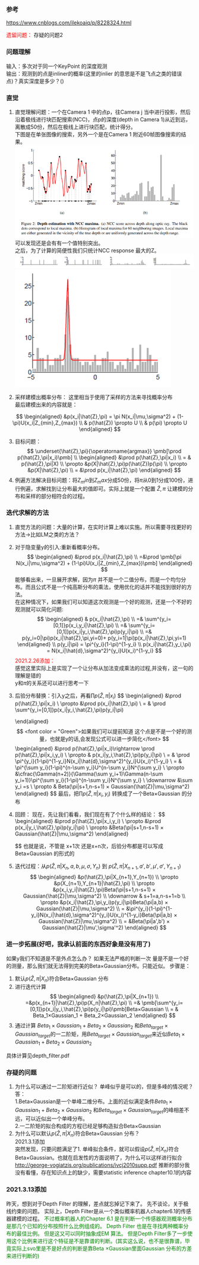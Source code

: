 <!--
 * @Author: Liu Weilong
 * @Date: 2021-02-25 13:30:00
 * @LastEditors: Liu Weilong
 * @LastEditTime: 2021-03-13 18:48:35
 * @FilePath: /3rd-test-learning/30. supplement_material/depth_filter/supplementary_material_depth_filter.md
 * @Description: 
-->
### 参考
https://www.cnblogs.com/ilekoaiq/p/8228324.html

<font color="Red">遗留问题：</font>
存疑的问题2

### 问题理解
输入：多次对于同一个KeyPoint 的深度观测<br>
输出：观测到的点是inliner的概率(这里的inlier 的意思是不是飞点之类的错误点)？真实深度是多少？()<br>

### 直觉
1. 直觉理解问题：一个在Camera 1 中的点p，往Camera j 当中进行投影，然后沿着极线进行块匹配搜索(NCC)，点p的深度(depth in Camera 1)从近到远，离散成50份，然后在极线上进行块匹配，统计得分。<br>
下图是在单张图像的搜索，另外一个是在Camera 1 附近60帧图像搜索的结果。<br>
![](./pic/1.png)
可以发现还是会有有一个值特别突出。<br>
之后，为了计算的简便性我们只统计NCC response 最大的Z。<br>
![](./pic/2.png)
![](./pic/3.png)

2. 采样建模出概率分布：
这里相当于使用了采样的方法来寻找概率分布<br>
最后建模出来的内容就是：<br>

$$
\begin{aligned}
    &p(x_i|\hat{Z},\pi) = \pi N(x_i|\mu,\sigma^2) + (1-\pi)U(x_i|Z_{min},Z_{max})
    \\
    & p(\hat{Z}) \propto U
    \\
    & p(\pi) \propto U
\end{aligned}
$$

3. 目标问题：
$$
    \underset{\hat{Z},\pi}{\operatorname{argmax}} \pmb[\prod p(\hat{Z},\pi|x_i)\pmb]
    \\
\begin{aligned}
    &\prod p(\hat{Z},\pi|x_i)
    \\
    = & p(\hat{Z},\pi|X)
    \\
    \propto &p(X|\hat{Z},\pi)p(\hat{Z})p(\pi)
    \\
    \propto &p(X|\hat{Z},\pi)
    \\
    = &\prod p(x_i|\hat{Z},\pi)
\end{aligned}
$$
4. 例遍方法解决目标问题：将$Z_min$到$Z_max$分成50份，将$\pi$从0到1分成100份，进行例遍，求解找到让分布最大的值即可。实际上就是一个配置 $\hat{Z},\pi$ 让建模的分布和采样的部分相符合的过程。

### 迭代求解的方法
1. 直觉方法的问题：大量的计算，在实时计算上难以实施。所以需要寻找更好的方法->比如LM之类的方法？
2. 对于隐变量y的引入:重新看概率分布。
   $$
   \begin{aligned}
       &\prod p(x_i|\hat{Z},\pi)
       \\
       =&\prod \pmb[\pi N(x_i|\mu,\sigma^2) + (1-\pi)U(x_i|Z_{min},Z_{max})\pmb]
   \end{aligned}
   $$
   能够看出来，一旦展开求解，因为$\pi$ 并不是一个二值分布，而是一个均匀分布。而且公式不是一个纯高斯分布的乘法，使用优化的话并不能找到很好的方法。<br>
   在这种情况下，如果我们可以知道这次观测是一个好的观测，还是一个不好的观测就可以简化问题:<br>
    $$
    \begin{aligned}
       & p(x_i|\hat{Z},\pi)
       \\
       =& \sum^{y_i=[0,1]}p(x_i,y_i|\hat{Z},\pi)
       \\
       =& \sum^{y_i=[0,1]}p(x_i|y_i,\hat{Z},\pi)p(y_i|\pi)
       \\
       =& p(y_i=0|\pi)p(x_i|\hat{Z},\pi,yi=0)+
       p(y_i=1|\pi)p(x_i|\hat{Z},\pi,yi=1)
   \end{aligned}
   \\
   p(y_i|\pi) = \pi^{y_i}(1-\pi)^{1-y_i}
   \\
    p(x_i|\hat{Z},y_i,\pi) = N(x_i|\hat{d},\sigma^2)^{y_i}U(x_i)^{1-y_i}
   $$
   <font color = "Red">2021.2.26添加：</font><br>
   感觉这里实际上是实现了一个让分布从加法变成乘法的过程,并没有，这一句的理解是错的<br>
   y和$\pi$的关系还可以进行思考一下
3. 后验分布替换：引入y之后，再看$\prod p(\hat{Z},\pi|x_i)$
   $$
    \begin{aligned}
        &\prod p(\hat{Z},\pi|x_i)
        \\
        \propto &\prod p(x_i|\hat{Z},\pi)
        \\
        = & \prod \sum^{y_i=[0,1]}p(x_i|y_i,\hat{Z},\pi)p(y_i|\pi)

    \end{aligned}
    $$
    <font color = "Green">如果我们可以提前知道 这个点是不是一个好的测量，也就是y的话,会发现公式可以进一步简化</font>
    $$
    \begin{aligned}
    &\prod p(\hat{Z},\pi|x_i)\rightarrow \prod p(\hat{Z},\pi|x_i,y_i)
    \\
    \propto & p(x_i|y_i,\hat{Z},\pi)p(y_i|\pi)
    \\
        = & \prod \pi^{y_i}(1-\pi)^{1-y_i}N(x_i|\hat{d},\sigma^2)^{y_i}U(x_i)^{1-y_i}
        \\
        = & \pi^{\sum y_i}(1-\pi)^{n-\sum y_i}U^{n-\sum y_i}N^{\sum y_i}
        \\
        \propto &\cfrac{\Gamma(n+2)}{\Gamma(\sum y_i+1)\Gamma(n-\sum y_i+1)}\pi^{\sum y_i}(1-\pi)^{n-\sum y_i}N^{\sum y_i}
        \\
        \downarrow &\sum y_i =s
        \\
        \propto & Beta(\pi|s+1,n-s+1) × Gaussian(\hat{Z}|\mu,\sigma^2)
    \end{aligned}
   $$
    最后，把$\prod p(\hat{Z},\pi|x_i,y_i)$ 转换成了一个Beta×Gaussian 的分布
4. 回顾：
   现在，先让我们看看，我们现在有了个什么样的结论：
   $$
   \begin{aligned}
           &\prod p(\hat{Z},\pi|x_i,y_i)
           \\
            \propto &\prod p(x_i|y_i,\hat{Z},\pi)p(y_i|\pi)
           \\
           \propto  &Beta(\pi|s+1,n-s+1) × Gaussian(\hat{Z}|\mu,\sigma^2)
   \end{aligned}

   $$
   也就是说，不管是 x+1次 还是x+n次，后验分布都是可以写成Beta×Gaussian 的形式的<br>
5. 迭代过程：从$p(\hat{Z},\pi|X_{n},a,b,\mu,\sigma,Y_n)$ 到 $p(\hat{Z},\pi|X_{n+1},a',b',\mu',\sigma',Y_{n+1})$
   $$
   \begin{aligned}
    &p(\hat{Z},\pi|X_{n+1},Y_{n+1})
    \\ 
    \propto &p(X_{n+1},Y_{n+1}|\hat{Z},\pi)
    \\
    \propto &p(x_i,y_i|\hat{Z},\pi)Beta(\pi|s+1,n-s+1) × Gaussian(\hat{Z}|\mu,\sigma^2)
    \\
    \downarrow & s+1=a,n-s+1=b
    \\
    \propto &p(x_i|\hat{Z},\pi,y_i)p(y_i|\pi)Beta(\pi|a,b) × Gaussian(\hat{Z}|\mu,\sigma^2)
   \\
   = &\pi^{y_i}(1-\pi)^{1-y_i}N(x_i|\hat{d},\sigma^2)^{y_i}U(x_i)^{1-y_i}Beta(\pi|a,b) × Gaussian(\hat{Z}|\mu,\sigma^2)
   \\
   = &Beta(\pi|a',b') × Gaussian(\hat{Z}|\mu',\sigma'^2)
   \end{aligned}
   $$
   

### 进一步拓展(好吧，我承认前面的东西好象是没有用了)
如果y我们不知道是不是外点怎么办？ 如果无法严格的判断一次
量是不是一个好的测量，那么我们就无法得到完美的Beta×Gaussian分布。只能近似。
步骤是：
1. 默认$p(\hat{Z},\pi|X_n)$符合Beta×Gaussian 分布
2. 进行迭代计算
   $$
   \begin{aligned}
    &p(\hat{Z},\pi|X_{n+1})
    \\
    =&p(x_{n+1}|\hat{Z},\pi)p(X_n|\hat{Z},\pi)
    \\
    =& \pmb[\sum^{y_i=[0,1]}p(x_i|y_i,\hat{Z},\pi)p(y_i|\pi)\pmb]Beta×Gaussian
    \\
    = & Beta_1×Gaussian_1 + Beta_2×Gaussian_2
   \end{aligned}
   $$
3. 通过计算 $Beta_1×Gaussian_1 + Beta_2×Gaussian_2$ 和$Beta_{target}×Gaussian_{target}$的一二阶矩，用$Beta_{target}×Gaussian_{target}$来近似$Beta_1×Gaussian_1 + Beta_2×Gaussian_2$


具体计算见depth_filter.pdf

### 存疑的问题 
1. 为什么可以通过一二阶矩进行近似？ 单峰似乎是可以的，但是多峰的情况呢？<br>
答：<br>
   1.Beta×Gaussian是一个单峰二维分布。上面的近似满足条件$Beta_1×Gaussian_1 + Beta_2×Gaussian_2$ 和$Beta_{target}×Gaussian_{target}$的峰相差不远，可以近似出一个单峰分布。<br>
   2.一二阶矩的拟合构成的方程已经足够构造拟合Beta×Gaussian<br>
2. 为什么可以默认$p(\hat{Z},\pi|X_n)$符合Beta×Gaussian 分布？<br>
2021.3.1添加<br>
突然发现，只要问题满足了1. 单峰拟合条件，就可以假设$p(\hat{Z},\pi|X_n)$符合Beta×Gaussian。也就在启发性的方面说明了，为什么可以这样进行拟合<br>
http://george-vogiatzis.org/publications/ivcj2010supp.pdf 推断的部分我没有看懂，存在知识点上的缺少，需要statistic inference chapter10.1的内容

### 2021.3.13添加
昨天，想到对于Depth Filter 的理解，差点就忘掉记下来了。
先不谈论，关于极线约束的问题。
实际上，Depth Filter是从一个类似概率机器人chapter6.1的传感器建模的过程。
<font color="Green">
不过概率机器人的Chapter 6.1 是在判断一个传感器观测概率分布是那几个已知的分布按照什么比例组成的。
Depth Filter 也是在寻找两种概率分布的最佳比例。
但是这又可以同时抽象成EM 算法。
但是Depth Filter多了一步使用这个比例来进行这个特征是不是靠谱的判断。(其实这么说，也不是很靠谱，毕竟实际上svo里是不是好点的判断是靠Beta ×Gaussian里面Gaussian 分布的方差来进行判断的)
</font>


